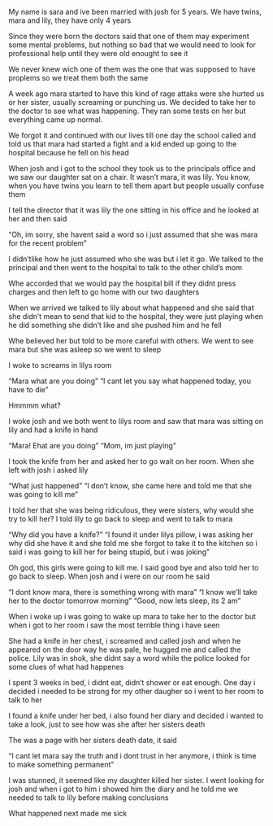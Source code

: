 My name is sara and ive been married with josh for 5 years. We have twins, mara and lily, they have only 4 years

Since they were born the doctors said that one of them may experiment some mental problems, but nothing so bad that we would need to look for professional help until they were old enought to see it

We never knew wich one of them was the one that was supposed to have proplems so we treat them both the same

A week ago mara started to have this kind of rage attaks were she hurted us or her sister, usually screaming or punching us. We decided to take her to the doctor to see what was happening. They ran some tests on her but everything came up normal.

We forgot it and continued with our lives till one day the school called and told us that mara had started a fight and a kid ended up going to the hospital because he fell on his head

When josh and i got to the school they took us to the principals office and we saw our daughter sat on a chair. It wasn’t mara, it was lily. You know, when you have twins you learn to tell them apart but people usually confuse them

I tell the director that it was lily the one sitting in his office and he looked at her and then said 

“Oh, im sorry, she havent said a word so i just assumed that she was mara for the recent problem”

I didn’tlike how he just assumed who she was but i let it go. We talked to the principal and then went to the hospital to talk to the other child’s mom

Whe accorded that we would pay the hospital bill if they didnt press charges and then left to go home with our two daughters

When we arrived we talked to lily about what happened and she said that she didn’t mean to send that kid to the hospital, they were just playing when he did something she didn’t like and she pushed him and he fell

Whe believed her but told to be more careful with others. We went to see mara but she was asleep so we went to sleep

I woke to screams in lilys room

“Mara what are you doing”
“I cant let you say what happened today, you have to die”

Hmmmm what?

I woke josh and we both went to lilys room and saw that mara was sitting on lily and had a knife in hand

“Mara! Ehat are you doing”
“Mom, im just playing”

I took the knife from her and asked her to go wait on her room. When she left with josh i asked lily

“What just happened”
“I don’t know, she came here and told me that she was going to kill me” 

I told her that she was being ridiculous, they were sisters, why would she try to kill her?
I told lily to go back to sleep and went to talk to mara

“Why did you have a knife?”
“I found it under lilys pillow, i was asking her why did she have it and she told me she forgot to take it to the kitchen so i said i was going to kill her for being stupid, but i was joking”

Oh god, this girls were going to kill me. I said good bye and also told her to go back to sleep. When josh and i were on our room he said

“I dont know mara, there is something wrong with mara”
“I know we’ll take her to the doctor tomorrow morning”
“Good, now lets sleep, its 2 am”

When i woke up i was going to wake up mara to take her to the doctor but when i got to her room i saw the most terrible thing i have seen

She had a knife in her chest, i screamed and called josh and when he appeared on the door way he was pale, he hugged me and called the police. Lily was in shok, she didnt say a word while the police looked for some clues of what had happenes

I spent 3 weeks in bed, i didnt eat, didn’t shower or eat enough. One day i decided i needed to be strong for my other daugher so i went to her room to talk to her

I found a knife under her bed, i also found her diary and decided i wanted to take a look, just to see how was she after her sisters death 

The was a page with her sisters death date, it said

“I cant let mara say the truth and i dont trust in her anymore, i think is time to make something permanent”

I was stunned, it seemed like my daughter killed her sister. I went looking for josh and when i got to him i showed him the diary and he told me we needed to talk to lily before making conclusions 

What happened next made me sick